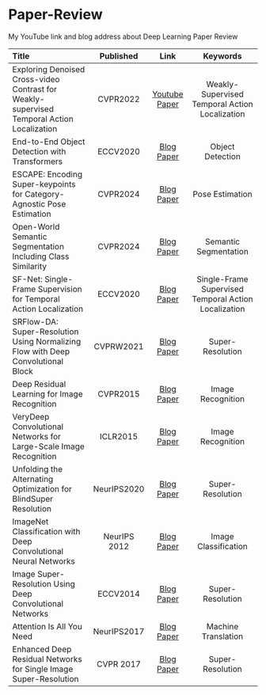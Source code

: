 # Paper-Review
My YouTube link and blog address about Deep Learning Paper Review


| Title | Published | Link |Keywords|
|:---------------|:-------------:|:-------------:|:-----------:|
| Exploring Denoised Cross-video Contrast for Weakly-supervised Temporal Action Localization | CVPR2022 |[Youtube](https://www.youtube.com/watch?v=aWkObtrwS2U&t=58s)<br> [Paper](https://openaccess.thecvf.com/content/CVPR2022/papers/Li_Exploring_Denoised_Cross-Video_Contrast_for_WeaklySupervised_Temporal_Action_Localization_CVPR_2022_paper.pdf)|Weakly-Supervised Temporal Action Localization|
| End-to-End Object Detection with Transformers | ECCV2020 |[Blog](https://limjeabin.tistory.com/20)<br> [Paper](https://arxiv.org/abs/2005.12872)|Object Detection|
| ESCAPE: Encoding Super-keypoints for Category-Agnostic Pose Estimation | CVPR2024 |[Blog](https://limjeabin.tistory.com/19)<br> [Paper](https://openaccess.thecvf.com/content/CVPR2024/html/Nguyen_ESCAPE_Encoding_Super-keypoints_for_Category-Agnostic_Pose_Estimation_CVPR_2024_paper.html)|Pose Estimation|
| Open-World Semantic Segmentation Including Class Similarity | CVPR2024 |[Blog](https://limjeabin.tistory.com/18)<br> [Paper](https://arxiv.org/abs/2403.07532)|Semantic Segmentation|
| SF-Net: Single-Frame Supervision for Temporal Action Localization | ECCV2020 |[Blog](https://limjeabin.tistory.com/14)<br> [Paper](https://arxiv.org/abs/2003.06845)|Single-Frame Supervised Temporal Action Localization|
| SRFlow-DA: Super-Resolution Using Normalizing Flow with Deep Convolutional Block | CVPRW2021 |[Blog](https://limjeabin.tistory.com/13)<br> [Paper](https://ieeexplore.ieee.org/document/9523202)|Super-Resolution|
| Deep Residual Learning for Image Recognition | CVPR2015 |[Blog](https://limjeabin.tistory.com/11)<br> [Paper](https://arxiv.org/abs/1512.03385)|Image Recognition|
| VeryDeep Convolutional Networks for Large-Scale Image Recognition | ICLR2015 |[Blog](https://limjeabin.tistory.com/10)<br> [Paper](https://arxiv.org/pdf/1409.1556.pdf)|Image Recognition|
| Unfolding the Alternating Optimization for BlindSuper Resolution | NeurIPS2020 |[Blog](https://limjeabin.tistory.com/8)<br> [Paper](https://arxiv.org/abs/2010.02631)|Super-Resolution|
| ImageNet Classification with Deep Convolutional Neural Networks | NeurIPS 2012 |[Blog](https://limjeabin.tistory.com/6)<br> [Paper](https://papers.nips.cc/paper/2012/file/c399862d3b9d6b76c8436e924a68c45b-)|Image Classification|
| Image Super-Resolution Using Deep Convolutional Networks | ECCV2014 |[Blog](https://limjeabin.tistory.com/5)<br> [Paper](https://arxiv.org/abs/1501.00092)|Super-Resolution|
| Attention Is All You Need | NeurIPS2017 |[Blog](https://limjeabin.tistory.com/2)<br> [Paper](https://arxiv.org/abs/1706.03762)|Machine Translation|
| Enhanced Deep Residual Networks for Single Image Super-Resolution | CVPR 2017 |[Blog](https://limjeabin.tistory.com/1)<br> [Paper](https://arxiv.org/abs/1707.02921)|Super-Resolution|
